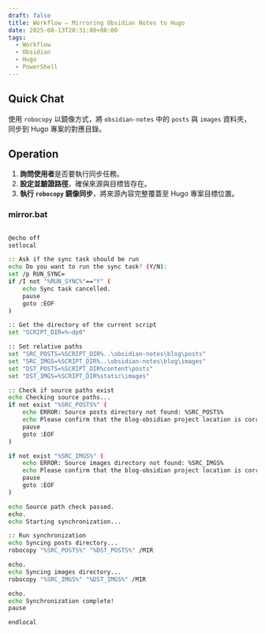 ```yaml
---
draft: false
title: Workflow – Mirroring Obsidian Notes to Hugo
date: 2025-08-13T20:31:00+08:00
tags:
  - Workflow
  - Obsidian
  - Hugo
  - PowerShell
---
```


## Quick Chat

使用 `robocopy` 以鏡像方式，將 `obsidian-notes` 中的 `posts` 與 `images` 資料夾，同步到 Hugo 專案的對應目錄。

## Operation

1. **詢問使用者**是否要執行同步任務。
2. **設定並驗證路徑**，確保來源與目標皆存在。
3. **執行 `robocopy` 鏡像同步**，將來源內容完整覆蓋至 Hugo 專案目標位置。

### mirror.bat

```bash

@echo off
setlocal

:: Ask if the sync task should be run
echo Do you want to run the sync task? (Y/N):
set /p RUN_SYNC=
if /I not "%RUN_SYNC%"=="Y" (
    echo Sync task cancelled.
    pause
    goto :EOF
)

:: Get the directory of the current script
set "SCRIPT_DIR=%~dp0"

:: Set relative paths
set "SRC_POSTS=%SCRIPT_DIR%..\obsidian-notes\blog\posts"
set "SRC_IMGS=%SCRIPT_DIR%..\obsidian-notes\blog\images"
set "DST_POSTS=%SCRIPT_DIR%content\posts"
set "DST_IMGS=%SCRIPT_DIR%static\images"

:: Check if source paths exist
echo Checking source paths...
if not exist "%SRC_POSTS%" (
    echo ERROR: Source posts directory not found: %SRC_POSTS%
    echo Please confirm that the blog-obsidian project location is correct.
    pause
    goto :EOF
)

if not exist "%SRC_IMGS%" (
    echo ERROR: Source images directory not found: %SRC_IMGS%
    echo Please confirm that the blog-obsidian project location is correct.
    pause
    goto :EOF
)

echo Source path check passed.
echo.
echo Starting synchronization...

:: Run synchronization
echo Syncing posts directory...
robocopy "%SRC_POSTS%" "%DST_POSTS%" /MIR

echo.
echo Syncing images directory...
robocopy "%SRC_IMGS%" "%DST_IMGS%" /MIR

echo.
echo Synchronization complete!
pause

endlocal

```

